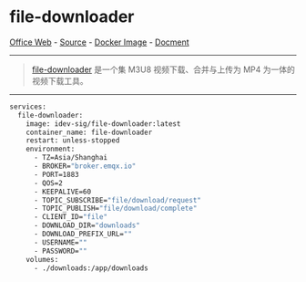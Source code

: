 # file-downloader

[Office Web][1] - [Source][2] - [Docker Image][3] - [Docment][4]

---

> [file-downloader][1] 是一个集 M3U8 视频下载、合并与上传为 MP4 为一体的视频下载工具。

[1]: https://git.jetsung.com/idev/file-downloader
[2]: https://git.jetsung.com/idev/file-downloader
[3]: https://github.com/idev-sig/file-downloader/pkgs/container/file-downloader
[4]: https://git.jetsung.com/idev/file-downloader/-/tree/main/docker

---

```bash
services:
  file-downloader:
    image: idev-sig/file-downloader:latest
    container_name: file-downloader
    restart: unless-stopped
    environment:
      - TZ=Asia/Shanghai
      - BROKER="broker.emqx.io"
      - PORT=1883
      - QOS=2
      - KEEPALIVE=60
      - TOPIC_SUBSCRIBE="file/download/request"
      - TOPIC_PUBLISH="file/download/complete"
      - CLIENT_ID="file"
      - DOWNLOAD_DIR="downloads"
      - DOWNLOAD_PREFIX_URL=""
      - USERNAME=""
      - PASSWORD=""
    volumes:
      - ./downloads:/app/downloads
```      